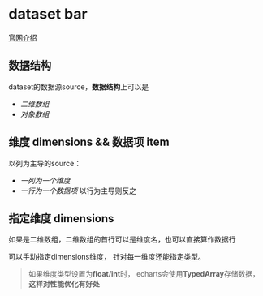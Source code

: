 # dataset bar

<a href="https://echarts.apache.org/handbook/zh/concepts/dataset">官网介绍</a>

## 数据结构

dataset的数据源source，**数据结构**上可以是
- _二维数组_
- _对象数组_

## 维度 dimensions && 数据项 item

以列为主导的source：
- _一列为一个维度_
- _一行为一个数据项_
以行为主导则反之

## 指定维度 dimensions

如果是二维数组，二维数组的首行可以是维度名，也可以直接算作数据行



可以手动指定dimensions维度，
针对每一维度还能指定类型。



> 如果维度类型设置为**float/int**时，
> echarts会使用**TypedArray**存储数据，**这样对性能优化有好处**
